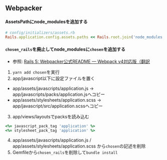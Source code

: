 ## Webpacker
#### AssetsPathにnode_modulesを追加する
```ruby
# config/initializers/assets.rb
Rails.application.config.assets.paths << Rails.root.join('node_modules')
```

#### `chosen_rails`を廃止してnode_modulesに`chosen`を追加する
- 参照: [Rails 5: Webpacker公式README — Webpack v4対応版（翻訳](https://techracho.bpsinc.jp/hachi8833/2018_05_24/56977)

1. `yarn add chosen`を実行
2. app/javascript以下に設定ファイルを置く
  - app/assets/javascripts/application.js -> app/javascripts/packs/application.jsへコピー
  - app/assets/stylesheets/application.scss -> app/javascript/src/application.scssへコピー
3. app/views/layoutsでpacksを読み込む
```ruby
<%= javascript_pack_tag 'application' %>
<%= stylesheet_pack_tag 'application' %>
```
4. app/assets/javascripts/application.js / app/assets/stylesheets/application.scss から`chosen`の記述を削除
5. Gemfileから`chosen_rails`を削除して`bundle install`
